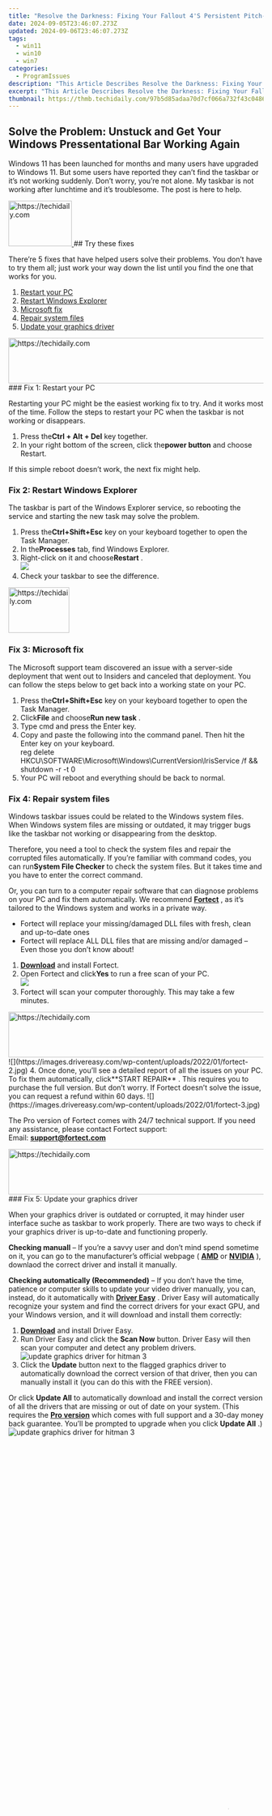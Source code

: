 ```yaml
---
title: "Resolve the Darkness: Fixing Your Fallout 4'S Persistent Pitch-Black Problem"
date: 2024-09-05T23:46:07.273Z
updated: 2024-09-06T23:46:07.273Z
tags:
  - win11
  - win10
  - win7
categories:
  - ProgramIssues
description: "This Article Describes Resolve the Darkness: Fixing Your Fallout 4'S Persistent Pitch-Black Problem"
excerpt: "This Article Describes Resolve the Darkness: Fixing Your Fallout 4'S Persistent Pitch-Black Problem"
thumbnail: https://thmb.techidaily.com/97b5d85adaa70d7cf066a732f43c0486f51d36a4ba60d02434a07b91f944e872.jpg
---
```


## Solve the Problem: Unstuck and Get Your Windows Pressentational Bar Working Again

Windows 11 has been launched for months and many users have upgraded to Windows 11\. But some users have reported they can’t find the taskbar or it’s not working suddenly. Don’t worry, you’re not alone. My taskbar is not working after lunchtime and it’s troublesome. The post is here to help.

<!-- affiliate ads begin -->
<a href="https://aligracehair.sjv.io/c/5597632/2115911/19272" target="_top" id="2115911">
  <img src="//a.impactradius-go.com/display-ad/19272-2115911" border="0" alt="https://techidaily.com" width="125" height="90"/>
</a>
<img height="0" width="0" src="https://aligracehair.sjv.io/i/5597632/2115911/19272" style="position:absolute;visibility:hidden;" border="0" />
<!-- affiliate ads end -->
## Try these fixes

 There’re 5 fixes that have helped users solve their problems. You don’t have to try them all; just work your way down the list until you find the one that works for you.

1. [Restart your PC](https://tools.techidaily.com/drivereasy/download/)
2. [Restart Windows Explorer](https://tools.techidaily.com/drivereasy/download/)
3. [Microsoft fix](https://tools.techidaily.com/drivereasy/download/)
4. [Repair system files](https://tools.techidaily.com/drivereasy/download/)
5. [Update your graphics driver](https://tools.techidaily.com/drivereasy/download/)

<!-- affiliate ads begin -->
<a href="https://unicoeye.pxf.io/c/5597632/2134492/18498" target="_top" id="2134492">
  <img src="//a.impactradius-go.com/display-ad/18498-2134492" border="0" alt="https://techidaily.com" width="728" height="90"/>
</a>
<img height="0" width="0" src="https://unicoeye.pxf.io/i/5597632/2134492/18498" style="position:absolute;visibility:hidden;" border="0" />
<!-- affiliate ads end -->
### Fix 1: Restart your PC

 Restarting your PC might be the easiest working fix to try. And it works most of the time. Follow the steps to restart your PC when the taskbar is not working or disappears.

1. Press the**Ctrl + Alt + Del** key together.
2. In your right bottom of the screen, click the**power button** and choose Restart.

If this simple reboot doesn’t work, the next fix might help.

### Fix 2: Restart Windows Explorer

 The taskbar is part of the Windows Explorer service, so rebooting the service and starting the new task may solve the problem.

1. Press the**Ctrl+Shift+Esc** key on your keyboard together to open the Task Manager.
2. In the**Processes** tab, find Windows Explorer.
3. Right-click on it and choose**Restart** .  
![](https://images.drivereasy.com/wp-content/uploads/2022/01/task1.jpg)
4. Check your taskbar to see the difference.
<!-- affiliate ads begin -->
<a href="https://aligracehair.sjv.io/c/5597632/2135363/19272" target="_top" id="2135363">
  <img src="//a.impactradius-go.com/display-ad/19272-2135363" border="0" alt="https://techidaily.com" width="120" height="90"/>
</a>
<img height="0" width="0" src="https://aligracehair.sjv.io/i/5597632/2135363/19272" style="position:absolute;visibility:hidden;" border="0" />
<!-- affiliate ads end -->

### Fix 3: Microsoft fix

 The Microsoft support team discovered an issue with a server-side deployment that went out to Insiders and canceled that deployment. You can follow the steps below to get back into a working state on your PC.

1. Press the**Ctrl+Shift+Esc** key on your keyboard together to open the Task Manager.
2. Click**File** and choose**Run new task** .
3. Type cmd and press the Enter key.
4. Copy and paste the following into the command panel. Then hit the Enter key on your keyboard.  
 reg delete HKCU\\SOFTWARE\\Microsoft\\Windows\\CurrentVersion\\IrisService /f && shutdown -r -t 0
5. Your PC will reboot and everything should be back to normal.

### Fix 4: Repair system files

 Windows taskbar issues could be related to the Windows system files. When Windows system files are missing or outdated, it may trigger bugs like the taskbar not working or disappearing from the desktop.

 Therefore, you need a tool to check the system files and repair the corrupted files automatically. If you’re familiar with command codes, you can run**System File Checker** to check the system files. But it takes time and you have to enter the correct command.

 Or, you can turn to a computer repair software that can diagnose problems on your PC and fix them automatically. We recommend **[Fortect](https://tools.techidaily.com/drivereasy/download/)**  , as it’s tailored to the Windows system and works in a private way.

* Fortect will replace your missing/damaged DLL files with fresh, clean and up-to-date ones
* Fortect will replace ALL DLL files that are missing and/or damaged – Even those you don’t know about!

1. **[Download](https://tools.techidaily.com/drivereasy/download/)**  and install Fortect.
2. Open Fortect and click**Yes** to run a free scan of your PC.  
![](https://images.drivereasy.com/wp-content/uploads/2022/01/fortect-1.jpg)
3. Fortect will scan your computer thoroughly. This may take a few minutes.  
<!-- affiliate ads begin -->
<a href="https://ephamedtechinc.pxf.io/c/5597632/2136623/26400" target="_top" id="2136623">
  <img src="//a.impactradius-go.com/display-ad/26400-2136623" border="0" alt="https://techidaily.com" width="728" height="90"/>
</a>
<img height="0" width="0" src="https://ephamedtechinc.pxf.io/i/5597632/2136623/26400" style="position:absolute;visibility:hidden;" border="0" />
<!-- affiliate ads end -->
![](https://images.drivereasy.com/wp-content/uploads/2022/01/fortect-2.jpg)
4. Once done, you’ll see a detailed report of all the issues on your PC. To fix them automatically, click**START REPAIR** . This requires you to purchase the full version. But don’t worry. If Fortect doesn’t solve the issue, you can request a refund within 60 days.  
![](https://images.drivereasy.com/wp-content/uploads/2022/01/fortect-3.jpg)

 The Pro version of Fortect comes with 24/7 technical support. If you need any assistance, please contact Fortect support:  
 Email: **<support@fortect.com>**

<!-- affiliate ads begin -->
<a href="https://ephamedtechinc.pxf.io/c/5597632/2135473/26400" target="_top" id="2135473">
  <img src="//a.impactradius-go.com/display-ad/26400-2135473" border="0" alt="https://techidaily.com" width="728" height="90"/>
</a>
<img height="0" width="0" src="https://ephamedtechinc.pxf.io/i/5597632/2135473/26400" style="position:absolute;visibility:hidden;" border="0" />
<!-- affiliate ads end -->
### Fix 5: Update your graphics driver

 When your graphics driver is outdated or corrupted, it may hinder user interface suche as taskbar to work properly. There are two ways to check if your graphics driver is up-to-date and functioning properly.

**Checking manuall** – If you’re a savvy user and don’t mind spend sometime on it, you can go to the manufacturer’s official webpage ( **[AMD](https://www.amd.com/en/support)**  or **[NVIDIA](https://tools.techidaily.com/drivereasy/download/)**  ), downlaod the correct driver and install it manually.

**Checking automatically (Recommended)** – If you don’t have the time, patience or computer skills to update your video driver manually, you can, instead, do it automatically with **[Driver Easy](https://tools.techidaily.com/drivereasy/download/)**  . Driver Easy will automatically recognize your system and find the correct drivers for your exact GPU, and your Windows version, and it will download and install them correctly:

1. **[Download](https://tools.techidaily.com/drivereasy/download/)**  and install Driver Easy.
2. Run Driver Easy and click the **Scan Now** button. Driver Easy will then scan your computer and detect any problem drivers.  
![update graphics driver for hitman 3](https://images.drivereasy.com/wp-content/uploads/2021/01/update-graphics-driver-de-1.jpg)
3. Click the **Update** button next to the flagged graphics driver to automatically download the correct version of that driver, then you can manually install it (you can do this with the FREE version).  

 Or click **Update All** to automatically download and install the correct version of all the drivers that are missing or out of date on your system. (This requires the **[Pro version](https://tools.techidaily.com/drivereasy/download/)**  which comes with full support and a 30-day money back guarantee. You’ll be prompted to upgrade when you click **Update All** .)  
![update graphics driver for hitman 3](https://images.drivereasy.com/wp-content/uploads/2021/01/update-graphics-driver-de-2.jpg)

<!-- affiliate ads begin -->
<span id="1531879">
					<video width="864" height="1536" style="cursor:pointer"
           poster="//a.impactradius-go.com/display-clicktoplayimage/1531879.png"
           onclick="if(!this.playClicked){this.play();this.setAttribute('controls',true);this.playClicked=true;}">
	   <source src="//a.impactradius-go.com/display-ad/16446-1531879">
	   <img src="//a.impactradius-go.com/display-clicktoplayimage/1531879.png" style="border: none; height: 100%; width: 100%; object-fit: contain">
	</video>
	<div style="width:540px;text-align:center"><a href="javascript:window.open(decodeURIComponent('https%3A%2F%2Flaganoo.pxf.io%2Fc%2F5597632%2F1531879%2F16446'), '_blank');void(0);">Click here</a></div>
</span>
<img height="0" width="0" src="https://imp.pxf.io/i/5597632/1531879/16446" style="position:absolute;visibility:hidden;" border="0" />
<!-- affiliate ads end -->
**The Pro version of Driver Easy** comes with full technical support.  
 If you need assistance, please contact **Driver Easy’s support team** at **[support@drivereasy.com](https://tools.techidaily.com/drivereasy/download/) .**

 That’s all about how to fix Windows 11 taskbar not working issue. Hope this post would help you solve the problem.

 If you have any suggestions or ideas, you’re welcome to leave a comment.

<ins class="adsbygoogle"
     style="display:block"
     data-ad-format="autorelaxed"
     data-ad-client="ca-pub-7571918770474297"
     data-ad-slot="1223367746"></ins>



<ins class="adsbygoogle"
     style="display:block"
     data-ad-client="ca-pub-7571918770474297"
     data-ad-slot="8358498916"
     data-ad-format="auto"
     data-full-width-responsive="true"></ins>

<span class="atpl-alsoreadstyle">Also read:</span>
<div><ul>
<li><a href="https://video-screen-grab.techidaily.com/new-2024-approved-screen-recording-mastery-with-lenovo-gear/"><u>[New] 2024 Approved Screen Recording Mastery with Lenovo Gear</u></a></li>
<li><a href="https://vp-tips.techidaily.com/new-leading-the-way-in-iphonecomputer-video-format-conversion-for-2024/"><u>[New] Leading the Way in iPhone/Computer Video Format Conversion for 2024</u></a></li>
<li><a href="https://article-helps.techidaily.com/new-unveiling-the-practicality-of-smoothing-in-camera-jitters-for-2024/"><u>[New] Unveiling the Practicality of Smoothing In-Camera Jitters for 2024</u></a></li>
<li><a href="https://video-screen-grab.techidaily.com/updated-2024-approved-from-isolation-to-integration-how-to-mesh-obs-with-zoom/"><u>[Updated] 2024 Approved From Isolation to Integration How to Mesh OBS with Zoom</u></a></li>
<li><a href="https://snapchat-videos.techidaily.com/updated-2024-approved-make-every-snap-spectacular-20-top-filter-recommendations/"><u>[Updated] 2024 Approved Make Every Snap Spectacular 20 Top Filter Recommendations</u></a></li>
<li><a href="https://tiktok-clips.techidaily.com/updated-be-a-part-of-the-buzz-top-10-tiktok-tests-for-2024/"><u>[Updated] Be a Part of the Buzz Top 10 TikTok Tests for 2024</u></a></li>
<li><a href="https://facebook-video-recording.techidaily.com/updated-facebook-vids-excellence-the-top-20-techniques-for-2024/"><u>[Updated] Facebook Vids Excellence The Top 20 Techniques for 2024</u></a></li>
<li><a href="https://screen-capture.techidaily.com/updated-from-seedling-to-sunset-the-best-farming-titles-for-togetherness-for-2024/"><u>[Updated] From Seedling to Sunset The Best Farming Titles for Togetherness for 2024</u></a></li>
<li><a href="https://visual-screen-recording.techidaily.com/updated-optimizing-performance-a-deep-dive-into-streamlabs-obs-for-2024/"><u>[Updated] Optimizing Performance A Deep Dive Into Streamlabs OBS for 2024</u></a></li>
<li><a href="https://extra-information.techidaily.com/2024-approved-begin-your-clip-and-cut-career-with-xps-editor/"><u>2024 Approved Begin Your Clip-and-Cut Career with XP's Editor</u></a></li>
<li><a href="https://extra-approaches.techidaily.com/2024-approved-soundscapes-redefined-explore-affordable-methods-for-vocal-transformation/"><u>2024 Approved Soundscapes Redefined Explore Affordable Methods for Vocal Transformation</u></a></li>
<li><a href="https://mondly-stories.techidaily.com/astonish-amalfitans-enjoy-the-richness-of-italian-expressions/"><u>Astonish Amalfitans: Enjoy the Richness of Italian Expressions</u></a></li>
<li><a href="https://buynow-tips.techidaily.com/battle-of-the-handheld-consoles-a-comprehensive-nintendo-switch-lite-x-nintendo-switch-oled-review/"><u>Battle of the Handheld Consoles: A Comprehensive Nintendo Switch Lite X Nintendo Switch OLED Review</u></a></li>
<li><a href="https://program-issues.techidaily.com/boost-your-valorant-gameplay-top-strategies-to-improve-frame-rate-and-eliminate-lag-issues-updated/"><u>Boost Your 'Valorant' Gameplay: Top Strategies to Improve Frame Rate and Eliminate Lag Issues (Updated )</u></a></li>
<li><a href="https://program-issues.techidaily.com/call-of-duty-vanguard-pc-version-now-running-smoothly-solutions-to-previous-crashes/"><u>Call of Duty Vanguard PC Version Now Running Smoothly - Solutions to Previous Crashes</u></a></li>
<li><a href="https://program-issues.techidaily.com/common-troubleshooting-for-avatar-the-game-getting-past-startup-issues/"><u>Common Troubleshooting for 'Avatar: The Game': Getting Past Startup Issues</u></a></li>
<li><a href="https://program-issues.techidaily.com/comprehensive-guide-to-diagnose-and-repair-freezing-errors-in-borderlands-3/"><u>Comprehensive Guide to Diagnose and Repair Freezing Errors in Borderlands 3</u></a></li>
<li><a href="https://program-issues.techidaily.com/cracking-the-code-expert-advice-for-fixing-e-1030003-in-rainbow-six-tarkov/"><u>Cracking the Code: Expert Advice for Fixing E-1030#003 in Rainbow Six: Tarkov</u></a></li>
<li><a href="https://hardware-help.techidaily.com/download-epson-l3110-driver-for-modern-operating-systems-windows-11107-compatible/"><u>Download Epson L3110 Driver for Modern Operating Systems: Windows 11/10/7 Compatible</u></a></li>
<li><a href="https://program-issues.techidaily.com/easy-solutions-to-overcome-the-nwstoreexe-program-hiccups/"><u>Easy Solutions to Overcome the nw_store.exe Program Hiccups</u></a></li>
<li><a href="https://program-issues.techidaily.com/effortless-fixes-for-continuous-gaming-say-goodbye-to-halo-infinite-freezes/"><u>Effortless Fixes for Continuous Gaming: Say Goodbye to Halo Infinite Freezes</u></a></li>
<li><a href="https://program-issues.techidaily.com/expert-tips-to-fix-continuous-crashes-of-v-rising-during-gameplay-on-pc/"><u>Expert Tips to Fix Continuous Crashes of V Rising During Gameplay on PC</u></a></li>
<li><a href="https://program-issues.techidaily.com/fix-and-prevent-star-wars-battlefront-ii-from-freezing-or-crashing-on-windows/"><u>Fix and Prevent Star Wars: Battlefront II From Freezing or Crashing on Windows</u></a></li>
<li><a href="https://program-issues.techidaily.com/fixes-for-stuttering-issues-in-mass-effect-trilogy-legendary-edition/"><u>Fixes for Stuttering Issues in Mass Effect Trilogy - Legendary Edition</u></a></li>
<li><a href="https://program-issues.techidaily.com/fixing-the-issue-origin-application-failure-to-launch-in-windows-11/"><u>Fixing the Issue: 'Origin' Application Failure to Launch in Windows 11</u></a></li>
<li><a href="https://win-answers.techidaily.com/fixing-the-persistent-crashes-of-thunder-tier-one-game-on-pc/"><u>Fixing the Persistent Crashes of Thunder Tier One Game on PC</u></a></li>
<li><a href="https://android-frp.techidaily.com/frp-hijacker-by-hagard-download-and-bypass-your-oneplus-nord-ce-3-5g-frp-locks-by-drfone-android/"><u>FRP Hijacker by Hagard Download and Bypass your OnePlus Nord CE 3 5G FRP Locks</u></a></li>
<li><a href="https://program-issues.techidaily.com/garrys-mod-stability-solutions-resolving-your-games-constant-crashes/"><u>Garry's Mod Stability Solutions: Resolving Your Game's Constant Crashes</u></a></li>
<li><a href="https://program-issues.techidaily.com/getting-cs-go-running-again-expert-strategies-for-fixing-startup-issues/"><u>Getting CS: Go Running Again - Expert Strategies for Fixing Startup Issues</u></a></li>
<li><a href="https://program-issues.techidaily.com/ghostwire-tokyo-overcoming-persistent-pc-malfunctions-and-crashes/"><u>Ghostwire: Tokyo - Overcoming Persistent PC Malfunctions and Crashes</u></a></li>
<li><a href="https://program-issues.techidaily.com/gta-5-stuck-at-logo-screen-discover-fixes-for-game-not-loading/"><u>GTA 5 Stuck at Logo Screen? Discover Fixes for Game Not Loading</u></a></li>
<li><a href="https://program-issues.techidaily.com/guide-addressing-recurring-breakdowns-of-ghostwire-tokyo-on-your-computer/"><u>Guide: Addressing Recurring Breakdowns of Ghostwire: Tokyo on Your Computer</u></a></li>
<li><a href="https://android-frp.techidaily.com/how-can-we-bypass-lava-storm-5g-frp-by-drfone-android/"><u>How Can We Bypass Lava Storm 5G FRP?</u></a></li>
<li><a href="https://program-issues.techidaily.com/how-to-fix-inadequate-memory-problem-in-god-of-war-game/"><u>How to Fix 'Inadequate Memory' Problem in God of War Game</u></a></li>
<li><a href="https://program-issues.techidaily.com/how-to-fix-common-apex-legends-engine-errors-effortlessly/"><u>How to Fix Common Apex Legends Engine Errors Effortlessly</u></a></li>
<li><a href="https://program-issues.techidaily.com/how-to-fix-resident-evil-village-pc-game-crashes-solved/"><u>How to Fix Resident Evil Village PC Game Crashes - Solved</u></a></li>
<li><a href="https://program-issues.techidaily.com/how-to-fix-warzone-20-high-ping-2024-tips/"><u>How to Fix Warzone 2.0 High Ping - 2024 Tips</u></a></li>
<li><a href="https://program-issues.techidaily.com/how-to-resolve-continuous-crashing-in-aliens-fireteam-elite-for-pc-users/"><u>How to Resolve Continuous Crashing in Aliens: Fireteam Elite for PC Users</u></a></li>
<li><a href="https://program-issues.techidaily.com/how-to-resolve-graphics-initialization-issue-errgfxd3dinit-in-gta-v-gameplay/"><u>How to Resolve Graphics Initialization Issue (ERR_GFX_D3D_INIT) in GTA V Gameplay</u></a></li>
<li><a href="https://facebook-video-footage.techidaily.com/in-2024-ultimate-youtube-community-guidelines/"><u>In 2024, Ultimate YouTube Community Guidelines</u></a></li>
<li><a href="https://some-tips.techidaily.com/line-of-business-insights-overcoming-logistics-hurdles-by-mirroring-staff-knowledge/"><u>Line-of-Business Insights: Overcoming Logistics Hurdles by Mirroring Staff Knowledge</u></a></li>
<li><a href="https://program-issues.techidaily.com/master-the-art-of-restoring-broken-game-data-on-windows-tips-and-tricks/"><u>Master the Art of Restoring Broken Game Data on Windows - Tips & Tricks</u></a></li>
<li><a href="https://program-issues.techidaily.com/1722999426890-mastering-the-streets-in-yakuza-like-a-dragon-on-pc-top-tips-and-tricks/"><u>Mastering the Streets in Yakuza: Like a Dragon on PC – Top Tips and Tricks!</u></a></li>
<li><a href="https://program-issues.techidaily.com/maximizing-graphics-stability-tips-to-resolve-frame-rate-dips-on-computers/"><u>Maximizing Graphics Stability: Tips to Resolve Frame Rate Dips on Computers</u></a></li>
<li><a href="https://program-issues.techidaily.com/overcoming-connectivity-hiccups-in-naraka-bladesword-for-a-smooth-gaming-experience/"><u>Overcoming Connectivity Hiccups in Naraka Bladesword for a Smooth Gaming Experience</u></a></li>
<li><a href="https://program-issues.techidaily.com/overcoming-dolby-atmos-playback-issues-in-windows-1110-a-comprehensive-guide/"><u>Overcoming Dolby Atmos Playback Issues in Windows 11/10 - A Comprehensive Guide</u></a></li>
<li><a href="https://program-issues.techidaily.com/quick-fix-guide-for-players-what-to-do-if-the-paradox-launcher-fails/"><u>Quick Fix Guide for Players: What To Do If The Paradox Launcher Fails</u></a></li>
<li><a href="https://program-issues.techidaily.com/rocket-league-update-fixes-previous-system-freeze-bugs/"><u>Rocket League Update Fixes Previous System Freeze Bugs</u></a></li>
<li><a href="https://program-issues.techidaily.com/slow-steam-performance-top-solutions-and-fixes/"><u>Slow Steam Performance: Top Solutions & Fixes</u></a></li>
<li><a href="https://program-issues.techidaily.com/1723000566553-steam-remote-play-malfunctions-heres-how-to-restore-full-functionality/"><u>Steam Remote Play Malfunctions? Here's How to Restore Full Functionality!</u></a></li>
<li><a href="https://program-issues.techidaily.com/step-by-step-fix-for-acrocefexe-errors-on-windows-expert-tips/"><u>Step-by-Step Fix for AcroCEF.exe Errors on Windows – Expert Tips</u></a></li>
<li><a href="https://program-issues.techidaily.com/step-by-step-solution-for-eliminating-latency-in-street-fighter-6-on-your-computer/"><u>Step-by-Step Solution for Eliminating Latency in Street Fighter 6 on Your Computer</u></a></li>
<li><a href="https://program-issues.techidaily.com/troubleshooting-your-clownfish-voice-modifier-a-step-by-step-guide/"><u>Troubleshooting Your Clownfish Voice Modifier: A Step-by-Step Guide</u></a></li>
<li><a href="https://program-issues.techidaily.com/troubleshooting-resolving-performance-drop-in-forza-horizon-5-on-pc/"><u>Troubleshooting: Resolving Performance Drop in Forza Horizon 5 on PC</u></a></li>
<li><a href="https://program-issues.techidaily.com/ultimate-guide-resolving-doom-eternal-game-crashes/"><u>Ultimate Guide: Resolving DOOM Eternal Game Crashes</u></a></li>
<li><a href="https://program-issues.techidaily.com/ultimate-tricks-for-fluid-gameplay-in-the-ascent-enhance-stutter-free-experience-and-elevate-fps/"><u>Ultimate Tricks for Fluid Gameplay in The Ascent – Enhance Stutter-Free Experience & Elevate FPS</u></a></li>
<li><a href="https://program-issues.techidaily.com/warcraft-3-reforged-winning-the-battle-against-pc-game-crashes-expert-advice/"><u>Warcraft 3 Reforged: Winning the Battle Against PC Game Crashes - Expert Advice</u></a></li>
<li><a href="https://program-issues.techidaily.com/windows-users-overcome-your-battlenet-launcher-problems-with-these-tips-and-tricks/"><u>Windows Users, Overcome Your Battle.net Launcher Problems with These Tips and Tricks</u></a></li>
</ul></div>
